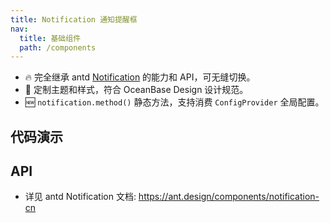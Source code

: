 ```yaml
---
title: Notification 通知提醒框
nav:
  title: 基础组件
  path: /components
---
```


- 🔥 完全继承 antd [Notification](https://ant.design/components/notification-cn) 的能力和 API，可无缝切换。
- 💄 定制主题和样式，符合 OceanBase Design 设计规范。
- 🆕 `notification.method()` 静态方法，支持消费 `ConfigProvider` 全局配置。

## 代码演示

<!-- prettier-ignore -->
<code src="./demo/basic.tsx" title="基本"></code>

## API

- 详见 antd Notification 文档: https://ant.design/components/notification-cn

